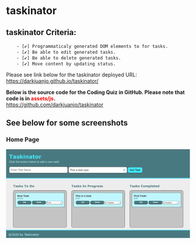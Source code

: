 # taskinator

 ## taskinator Criteria:
        - [✔️] Programmaticaly generated DOM elements to for tasks.
        - [✔️] Be able to edit generated tasks.
        - [✔️] Be able to delete generated tasks.
        - [✔️] Move content by updating status.

Please see link below for the taskinator deployed URL:<br/>
        https://darkjuanjo.github.io/taskinator/
        
**Below is the source code for the Coding Quiz in GitHub. Please note that code is in <span style="color:red">assets/js</span>.<br />**
        https://github.com/darkjuanjo/taskinator

## See below for some screenshots

### Home Page
![Home Page](./assets/images/taskinator-screenshot.png)



